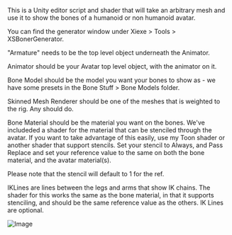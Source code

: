 This is a Unity editor script and shader that will take an arbitrary mesh and use it to show the bones of a humanoid or non humanoid avatar. 

You can find the generator window under Xiexe > Tools > XSBonerGenerator.

"Armature" needs to be the top level object underneath the Animator.

Animator should be your Avatar top level object, with the animator on it.

Bone Model should be the model you want your bones to show as - we have some presets in the Bone Stuff > Bone Models folder.

Skinned Mesh Renderer should be one of the meshes that is weighted to the rig. Any should do.

Bone Material should be the material you want on the bones. We've includeded a shader for the material that can be stenciled through the avatar. 
If you want to take advantage of this easily, use my Toon shader or another shader that support stencils. Set your stencil to Always, and Pass Replace and set your reference value to the same on both the bone material, and the avatar material(s).

Please note that the stencil will default to 1 for the ref.

IKLines are lines between the legs and arms that show IK chains. The shader for this works the same as the bone material, in that it supports stenciling, and should be the same reference value as the others. 
IK Lines are optional.

![Image](https://i.imgur.com/yb9taGz.jpg)
